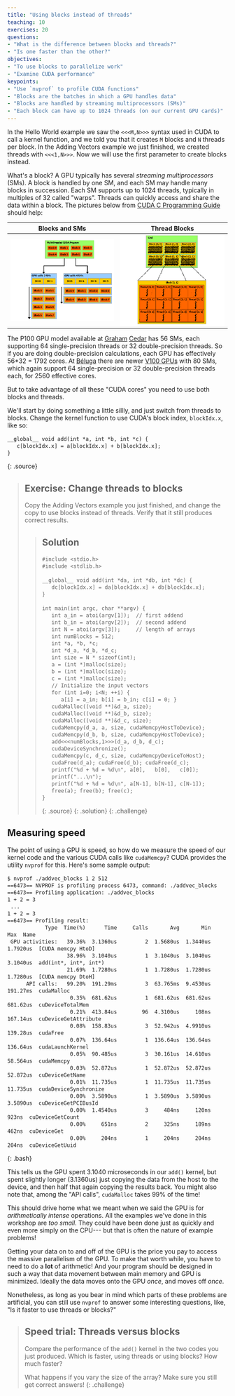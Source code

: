 ```yaml
---
title: "Using blocks instead of threads"
teaching: 10
exercises: 20
questions:
- "What is the difference between blocks and threads?"
- "Is one faster than the other?"
objectives:
- "To use blocks to parallelize work"
- "Examine CUDA performance"
keypoints:
- "Use `nvprof` to profile CUDA functions"
- "Blocks are the batches in which a GPU handles data"
- "Blocks are handled by streaming multiprocessors (SMs)"
- "Each block can have up to 1024 threads (on our current GPU cards)"
---
```


In the Hello World example we saw the `<<<M,N>>>` syntax used in CUDA to call a
kernel function, and we told you that it creates `M` blocks and `N` threads per
block.  In the Adding Vectors example we just finished, we created threads with
`<<<1,N>>>`. Now we will use the first parameter to create blocks instead.

What's a block? A GPU typically has several _streaming multiprocessors_
(SMs). A block is handled by one SM, and each SM may handle many blocks in
succession.  Each SM supports up to 1024 threads, typically in multiples of 32
called "warps".  Threads can quickly access and share the data within a block.
The pictures below from
<a href="https://docs.nvidia.com/cuda/cuda-c-programming-guide/index.html">CUDA
C Programming Guide</a> should help:

| Blocks and SMs | Thread Blocks |
:---:|:---:
| ![](../fig/cuda_blocks.png)| ![](../fig/cuda_thread_blocks.png)|

The P100 GPU model available at 
[Graham](https://docs.alliancecan.ca/wiki/Graham)
[Cedar](https://docs.alliancecan.ca/wiki/Cedar)
has 56 SMs, each supporting 64 single-precision threads or 32 double-precision
threads. So if you are doing double-precision calculations, each GPU has
effectively 56*32 = 1792 cores.
At [Béluga](https://docs.alliancecan.ca/wiki/B%C3%A9luga/en)
there are newer
<a href="https://videocardz.com/69378/nvidia-announces-tesla-v100-with-5120-cuda-cores">V100 GPUs</a>
with 80 SMs, which again support 64 single-precision or 32
double-precision threads each, for 2560 effective cores.

But to take advantage of all these "CUDA cores" you need to use both blocks and threads.

We'll start by doing something a little sillly, and just switch from threads to
blocks. Change the kernel function to use CUDA's block index,
`blockIdx.x`, like so:

~~~
__global__ void add(int *a, int *b, int *c) {
   c[blockIdx.x] = a[blockIdx.x] + b[blockIdx.x];
}
~~~
{: .source}

> ## Exercise: Change threads to blocks
> Copy the Adding Vectors example you just finished, and change the copy to use blocks instead of threads.
> Verify that it still produces correct results.
> 
> > ## Solution
> > ~~~
> > #include <stdio.h>
> > #include <stdlib.h>
> >
> > __global__ void add(int *da, int *db, int *dc) {
> >    dc[blockIdx.x] = da[blockIdx.x] + db[blockIdx.x];
> > }
> > 
> > int main(int argc, char **argv) {
> >    int a_in = atoi(argv[1]);  // first addend
> >    int b_in = atoi(argv[2]);  // second addend
> >    int N = atoi(argv[3]);     // length of arrays
> >    int numBlocks = 512;
> >    int *a, *b, *c;
> >    int *d_a, *d_b, *d_c;
> >    int size = N * sizeof(int);
> >    a = (int *)malloc(size);
> >    b = (int *)malloc(size);
> >    c = (int *)malloc(size);
> >    // Initialize the input vectors
> >    for (int i=0; i<N; ++i) {
> >       a[i] = a_in; b[i] = b_in; c[i] = 0; }
> >    cudaMalloc((void **)&d_a, size);
> >    cudaMalloc((void **)&d_b, size);
> >    cudaMalloc((void **)&d_c, size);
> >    cudaMemcpy(d_a, a, size, cudaMemcpyHostToDevice);
> >    cudaMemcpy(d_b, b, size, cudaMemcpyHostToDevice);
> >    add<<<numBlocks,1>>>(d_a, d_b, d_c);
> >    cudaDeviceSynchronize();
> >    cudaMemcpy(c, d_c, size, cudaMemcpyDeviceToHost);
> >    cudaFree(d_a); cudaFree(d_b); cudaFree(d_c);
> >    printf("%d + %d = %d\n", a[0],   b[0],   c[0]);
> >    printf("...\n");
> >    printf("%d + %d = %d\n", a[N-1], b[N-1], c[N-1]);
> >    free(a); free(b); free(c);
> > }
> > ~~~
> > {: .source}
> {: .solution}
{: .challenge}

## Measuring speed

The point of using a GPU is speed, so how do we measure the speed of
our kernel code and the various CUDA calls like `cudaMemcpy`?  CUDA
provides the utility `nvprof` for this.  Here's some sample output:

~~~~
$ nvprof ./addvec_blocks 1 2 512
==6473== NVPROF is profiling process 6473, command: ./addvec_blocks
==6473== Profiling application: ./addvec_blocks
1 + 2 = 3
 ...
1 + 2 = 3
==6473== Profiling result:
            Type  Time(%)      Time     Calls       Avg       Min       Max  Name
 GPU activities:   39.36%  3.1360us         2  1.5680us  1.3440us  1.7920us  [CUDA memcpy HtoD]
                   38.96%  3.1040us         1  3.1040us  3.1040us  3.1040us  add(int*, int*, int*)
                   21.69%  1.7280us         1  1.7280us  1.7280us  1.7280us  [CUDA memcpy DtoH]
      API calls:   99.20%  191.29ms         3  63.765ms  9.4530us  191.27ms  cudaMalloc
                    0.35%  681.62us         1  681.62us  681.62us  681.62us  cuDeviceTotalMem
                    0.21%  413.84us        96  4.3100us     108ns  167.14us  cuDeviceGetAttribute
                    0.08%  158.83us         3  52.942us  4.9910us  139.28us  cudaFree
                    0.07%  136.64us         1  136.64us  136.64us  136.64us  cudaLaunchKernel
                    0.05%  90.485us         3  30.161us  14.610us  58.564us  cudaMemcpy
                    0.03%  52.872us         1  52.872us  52.872us  52.872us  cuDeviceGetName
                    0.01%  11.735us         1  11.735us  11.735us  11.735us  cudaDeviceSynchronize
                    0.00%  3.5890us         1  3.5890us  3.5890us  3.5890us  cuDeviceGetPCIBusId
                    0.00%  1.4540us         3     484ns     120ns     923ns  cuDeviceGetCount
                    0.00%     651ns         2     325ns     189ns     462ns  cuDeviceGet
                    0.00%     204ns         1     204ns     204ns     204ns  cuDeviceGetUuid
~~~~
{: .bash}

This tells us the GPU spent 3.1040 microseconds in our `add()` kernel,
but spent slightly longer (3.1360us) just copying the data from the
host to the device, and then half that again copying the results back.
You might also note that, among the "API calls", `cudaMalloc` takes 99%
of the time!

This should drive home what we meant when we said the GPU is for
*arithmetically intense* operations.  All the examples we've done in this
workshop are *too small*.  They could have been done just as quickly and even
more simply on the CPU--- but that is often the nature of example problems!

Getting your data on to and off of the GPU is the price you pay to access the
massive parallelism of the GPU.  To make that worth while, you have to need to
do a **lot** of arithmetic!  And your program should be designed in such a way
that data movement between main memory and GPU is minimized.  Ideally the data
moves onto the GPU *once*, and moves off *once*.

Nonetheless, as long as you bear in mind which parts of these problems are 
artificial, you can still use `nvprof` to answer some interesting questions, like,
"Is it faster to use threads or blocks?"


> ## Speed trial: Threads versus blocks
> Compare the performance of the `add()` kernel in the two codes you
> just produced.  Which is faster, using threads or using blocks?
> How much faster?  
> 
> What happens if you vary the size of the array?
> Make sure you still get correct answers!
{: .challenge}
